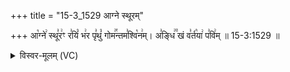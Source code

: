 +++
title = "15-3_1529 आग्ने स्थूरम्"

+++
आ꣡ग्ने꣢ स्थू꣣र꣢ꣳ र꣣यिं꣡ भ꣢र पृ꣣थुं꣡ गोम꣢꣯न्तम꣣श्वि꣡न꣢म्। अ꣣ङ्धि꣢꣫ खं व꣣र्त꣡या꣢ प꣣वि꣢म् ॥ 15-3:1529 ॥

<details><summary>विस्वर-मूलम् (VC)</summary>

आग्ने स्थूरꣳ रयिं भर पृथुं गोमन्तमश्विनम् । अङ्धि खं वर्तया पविम् ॥१५२९॥
</details>